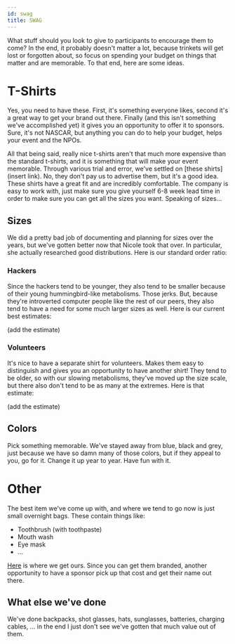 ```yaml
---
id: swag 
title: SWAG
---
```


What stuff should you look to give to participants to encourage them to come?  In the end, it probably doesn't matter a lot, because trinkets will get lost or forgotten about, so focus on spending your budget on things that matter and are memorable.  To that end, here are some ideas.

# T-Shirts
Yes, you need to have these.  First, it's something everyone likes, second it's a great way to get your brand out there.  Finally (and this isn't something we've accomplished yet) it gives you an opportunity to offer it to sponsors.  Sure, it's not NASCAR, but anything you can do to help your budget, helps your event and the NPOs.

All that being said, really nice t-shirts aren't that much more expensive than the standard t-shirts, and it is something that will make your event memorable.  Through various trial and error, we've settled on [these shirts](insert link).  No, they don't pay us to advertise them, but it's a good idea.  These shirts have a great fit and are incredibly comfortable.  The company is easy to work with, just make sure you give yourself 6-8 week lead time in order to make sure you can get all the sizes you want.  Speaking of sizes...

## Sizes
We did a pretty bad job of documenting and planning for sizes over the years, but we've gotten better now that Nicole took that over.  In particular, she actually researched good distributions.  Here is our standard order ratio:

### Hackers
Since the hackers tend to be younger, they also tend to be smaller because of their young hummingbird-like metabolisms.  Those jerks.  But, because they're introverted computer people like the rest of our peers, they also tend to have a need for some much larger sizes as well.  Here is our current best estimates:

(add the estimate)

### Volunteers
It's nice to have a separate shirt for volunteers.  Makes them easy to distinguish and gives you an opportunity to have another shirt!  They tend to be older, so with our slowing metabolisms, they've moved up the size scale, but there also don't tend to be as many at the extremes.  Here is that estimate:

(add the estimate)

## Colors
Pick something memorable.  We've stayed away from blue, black and grey, just because we have so damn many of those colors, but if they appeal to you, go for it.  Change it up year to year.  Have fun with it.

# Other
The best item we've come up with, and where we tend to go now is just small overnight bags.  These contain things like:

* Toothbrush (with toothpaste)
* Mouth wash
* Eye mask
* ...

[Here](http://example.com/insert-link) is where we get ours.  Since you can get them branded, another opportunity to have a sponsor pick up that cost and get their name out there.

## What else we've done
We've done backpacks, shot glasses, hats, sunglasses, batteries, charging cables, ... in the end I just don't see we've gotten that much value out of them.

